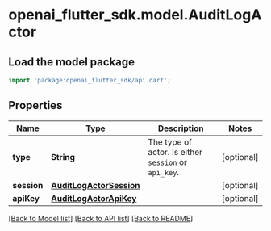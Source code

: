 # openai_flutter_sdk.model.AuditLogActor

## Load the model package
```dart
import 'package:openai_flutter_sdk/api.dart';
```

## Properties
Name | Type | Description | Notes
------------ | ------------- | ------------- | -------------
**type** | **String** | The type of actor. Is either `session` or `api_key`. | [optional] 
**session** | [**AuditLogActorSession**](AuditLogActorSession.md) |  | [optional] 
**apiKey** | [**AuditLogActorApiKey**](AuditLogActorApiKey.md) |  | [optional] 

[[Back to Model list]](../README.md#documentation-for-models) [[Back to API list]](../README.md#documentation-for-api-endpoints) [[Back to README]](../README.md)


